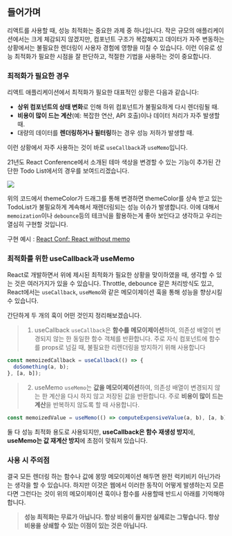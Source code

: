 ## 들어가며
리액트를 사용할 때, 성능 최적화는 중요한 과제 중 하나입니다. 작은 규모의 애플리케이션에서는 크게 체감되지 않겠지만, 컴포넌트 구조가 복잡해지고 데이터가 자주 변동하는 상황에서는 불필요한 렌더링이 사용자 경험에 영향을 미칠 수 있습니다. 이런 이유로 성능 최적화가 필요한 시점을 잘 판단하고, 적절한 기법을 사용하는 것이 중요합니다.
### 최적화가 필요한 경우
리액트 애플리케이션에서 최적화가 필요한 대표적인 상황은 다음과 같습니다:

- **상위 컴포넌트의 상태 변화**로 인해 하위 컴포넌트가 불필요하게 다시 렌더링될 때.
- **비용이 많이 드는 계산**(예: 복잡한 연산, API 호출)이나 데이터 처리가 자주 발생할 때.
- 대량의 데이터를 **렌더링하거나 필터링**하는 경우 성능 저하가 발생할 때.

이런 상황에서 자주 사용하는 것이 바로 `useCallback`과 `useMemo`입니다.

21년도 React Conference에서 소개된 테마 색상을 변경할 수 있는 기능이 추가된 간단한 Todo List에서의 경우를 보여드리겠습니다.

![](https://i.imgur.com/gJUQahL.png)

위의 코드에서 themeColor가 드래그를 통해 변경하면 themeColor를 상속 받고 있는 TodoList가 불필요하게 계속해서 재렌더링되는 성능 이슈가 발생합니다.
이에 대해서 `memoization`이나 `debounce`등의 테크닉을 활용하는게 좋아 보인다고 생각하고 우리는 열심히 구현할 것입니다.

구현 예시 : [React Conf: React without memo](https://www.youtube.com/watch?v=lGEMwh32soc)
### 최적화를 위한 useCallback과 useMemo
React로 개발하면서 위에 제시된 최적화가 필요한 상황을 맞이하였을 때, 생각할 수 있는 것은 여러가지가 있을 수 있습니다. Throttle, debounce 같은 처리방식도 있고, React에서는 `useCallback`, `useMemo`와 같은 메모이제이션 훅을 통해 성능을 향상시킬 수 있습니다.

간단하게 두 개의 훅이 어떤 것인지 정리해보겠습니다.

>1.  useCallback
> `useCallback`은 **함수를 메모이제이션**하여, 의존성 배열이 변경되지 않는 한 동일한 함수 객체를 반환합니다. 주로 자식 컴포넌트에 함수를 props로 넘길 때, 불필요한 리렌더링을 방지하기 위해 사용합니다

```js
const memoizedCallback = useCallback(() => {
  doSomething(a, b);
}, [a, b]);
```

> 2. useMemo
> `useMemo`는 **값을 메모이제이션**하여, 의존성 배열이 변경되지 않는 한 계산을 다시 하지 않고 저장된 값을 반환합니다. 주로 **비용이 많이 드는 계산**을 반복하지 않도록 할 때 사용합니다.

```js
const memoizedValue = useMemo(() => computeExpensiveValue(a, b), [a, b]);
```

둘 다 성능 최적화 용도로 사용되지만, **useCallback은 함수 재생성 방지**에, **useMemo는 값 재계산 방지**에 초점이 맞춰져 있습니다.
### 사용 시 주의점

결국 모든 렌더링 하는 함수나 값에 몽땅 메모이제이션 해두면 완전 럭키비키 아닌가라는 생각을 할 수 있습니다. 하지만 이것은 웹에서 이러한 동작이 어떻게 발생하는지 모른다면 그런다는 것이 위의 메모이제이션 훅이나 함수를 사용할때 반드시 아래를 기억해야합니다.

> **성능 최적화는 무료가 아닙니다. 항상 비용이 들지만 실제로는 그렇습니다. 항상 비용을 상쇄할 수 있는 이점이 있는 것은 아닙니다.**


